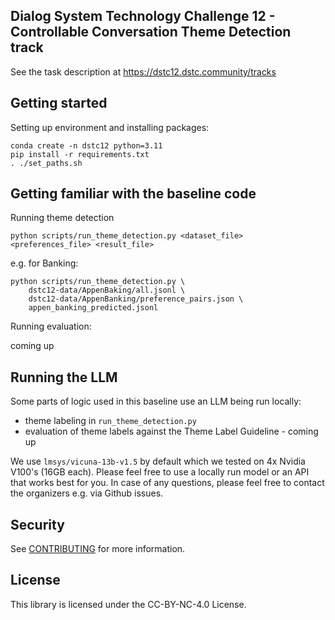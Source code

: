 ## Dialog System Technology Challenge 12 - Controllable Conversation Theme Detection track

See the task description at https://dstc12.dstc.community/tracks

## Getting started
Setting up environment and installing packages:
```
conda create -n dstc12 python=3.11
pip install -r requirements.txt
. ./set_paths.sh
```

## Getting familiar with the baseline code

Running theme detection
```
python scripts/run_theme_detection.py <dataset_file> <preferences_file> <result_file>
```

e.g. for Banking:

```
python scripts/run_theme_detection.py \
    dstc12-data/AppenBaking/all.jsonl \
    dstc12-data/AppenBanking/preference_pairs.json \
    appen_banking_predicted.jsonl
```

Running evaluation:

coming up

## Running the LLM
Some parts of logic used in this baseline use an LLM being run locally:

* theme labeling in `run_theme_detection.py`
* evaluation of theme labels against the Theme Label Guideline - coming up

We use `lmsys/vicuna-13b-v1.5` by default which we tested on 4x Nvidia V100's (16GB each). Please feel free to use a locally run model or an API that works best for you. In case of any questions, please feel free to contact the organizers e.g. via Github issues.

## Security

See [CONTRIBUTING](CONTRIBUTING.md#security-issue-notifications) for more information.

## License

This library is licensed under the CC-BY-NC-4.0 License.

